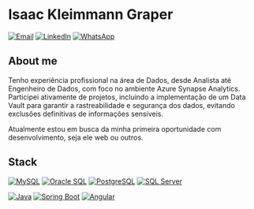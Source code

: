 # Isaac Kleimmann Graper

[![Email](https://img.shields.io/badge/Email-isaac.graper%40gmail.com-8A2BE2?logo=gmail&logoColor=white&style=for-the-badge)](mailto:isaac.graper@gmail.com)
[![LinkedIn](https://img.shields.io/badge/LinkedIn-isaac--graper-8A2BE2?logo=linkedin&logoColor=white&style=for-the-badge)](https://www.linkedin.com/in/seu-perfil)
[![WhatsApp](https://img.shields.io/badge/WhatsApp-Chat-8A2BE2?logo=whatsapp&logoColor=white&style=for-the-badge)](https://wa.me/5547997754529)

## About me 

Tenho experiência profissional na área de Dados, desde Analista até Engenheiro de Dados, com foco no ambiente Azure Synapse Analytics. Participei ativamente de projetos, incluindo a implementação de um Data Vault para garantir a rastreabilidade e segurança dos dados, evitando exclusões definitivas de informações sensíveis.

Atualmente estou em busca da minha primeira oportunidade com desenvolvimento, seja ele web ou outros.

## Stack

[![MySQL](https://img.shields.io/badge/-MySQL-4479A1?logo=mysql&logoColor=white&logoWidth=30)](https://www.mysql.com/)
[![Oracle SQL](https://img.shields.io/badge/-Oracle_SQL-F80000?logo=oracle&logoColor=white&logoWidth=30)](https://www.oracle.com/database/)
[![PostgreSQL](https://img.shields.io/badge/-PostgreSQL-336791?logo=postgresql&logoColor=white&logoWidth=30)](https://www.postgresql.org/)
[![SQL Server](https://img.shields.io/badge/-SQL_Server-CC2927?logo=microsoft-sql-server&logoColor=white&logoWidth=30)](https://www.microsoft.com/en-us/sql-server)

[![Java](https://img.shields.io/badge/-Java-007396?logo=java&logoColor=white&logoWidth=30)](https://www.java.com/)
[![Spring Boot](https://img.shields.io/badge/-Spring_Boot-6DB33F?logo=spring&logoColor=white&logoWidth=30)](https://spring.io/projects/spring-boot)
[![Angular](https://img.shields.io/badge/-Angular-DD0031?logo=angular&logoColor=white&logoWidth=30)](https://angular.io/)


